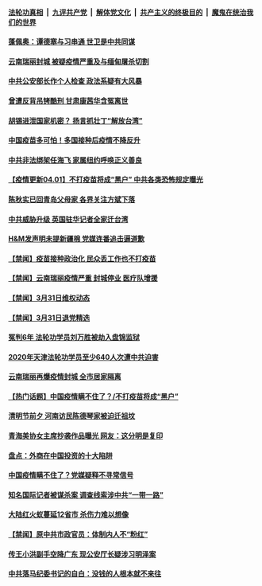 

####  [法轮功真相](../../../../basic/blob/master/README.md?t=04011331) &nbsp;|&nbsp; [九评共产党](../../../../9ping.md/blob/master/README.md?t=04011331) &nbsp;|&nbsp; [解体党文化](../../../../jtdwh.md/blob/master/README.md?t=04011331)  &nbsp;|&nbsp; [共产主义的终极目的](../../../../gczydzjmd.md/blob/master/README.md?t=04011331) &nbsp;|&nbsp; [魔鬼在统治我们的世界](../../../../mgztzwmdsj.md/blob/master/README.md?t=04011331) 

#### [蓬佩奥：谭德塞与习串通 世卫是中共同谋](../pages/prog204/a103086167.md?t=04011331) 

#### [云南瑞丽封城 被疑疫情严重及与缅甸屠杀切割](../pages/prog204/a103086161.md?t=04011331) 

#### [中共公安部长作个人检查 政法系疑有大风暴](../pages/prog204/a103086152.md?t=04011331) 

#### [曾遭反背吊铐酷刑 甘肃康茜华含冤离世](../pages/prog204/a103085475.md?t=04011331) 

#### [胡锡进泄国家机密？ 扬言抓壮丁“解放台湾”](../pages/prog204/a103086102.md?t=04011331) 

#### [中国疫苗多可怕！多国接种后疫情不降反升](../pages/prog204/a103086083.md?t=04011331) 

#### [中共非法绑架任海飞 家属纽约呼唤正义善良](../pages/prog204/a103086044.md?t=04011331) 

#### [【疫情更新04.01】不打疫苗将成“黑户” 中共各类恐怖规定曝光](../pages/prog204/a103078521.md?t=04011331) 


#### [陈秋实已回青岛父母家 各界关注方斌下落](../pages/prog204/a103085919.md?t=04011331) 

#### [中共威胁升级 英国驻华记者全家迁台湾](../pages/prog204/a103085823.md?t=04011331) 

#### [H&M发声明未提新疆棉 党媒连番追击逼道歉](../pages/prog204/a103085776.md?t=04011331) 

#### [【禁闻】疫苗接种政治化 民众丢工作也不打疫苗](../pages/prog204/a103085755.md?t=04011331) 

#### [【禁闻】云南瑞丽疫情严重 封城停业 医疗队增援](../pages/prog204/a103085749.md?t=04011331) 

#### [【禁闻】3月31日维权动态](../pages/prog204/a103085747.md?t=04011331) 

#### [【禁闻】3月31日退党精选](../pages/prog204/a103085729.md?t=04011331) 

#### [冤判6年 法轮功学员刘万胜被劫入盘锦监狱](../pages/prog204/a103085676.md?t=04011331) 

#### [2020年天津法轮功学员至少640人次遭中共迫害](../pages/prog204/a103085421.md?t=04011331) 

#### [云南瑞丽再爆疫情封城 全市居家隔离](../pages/prog204/a103085575.md?t=04011331) 

#### [【热门话题】中国疫情瞒不住了？/不打疫苗将成“黑户”](../pages/prog204/a103085526.md?t=04011331) 

#### [清明节前夕 河南访民陈德琴家被迫迁祖坟](../pages/prog204/a103085564.md?t=04011331) 


#### [青海美协女主席抄袭作品曝光 网友：这分明是复印](../pages/prog204/a103085503.md?t=04011331) 

#### [盘点：外商在中国投资的十大陷阱](../pages/prog204/a103085476.md?t=04011331) 

#### [中国疫情瞒不住了？党媒疑释不寻常信号](../pages/prog204/a103085422.md?t=04011331) 

#### [知名国际记者被谋杀案 调查线索涉中共“一带一路”](../pages/prog204/a103085403.md?t=04011331) 

#### [大陆红火蚁蔓延12省市 杀伤力难以想像](../pages/prog204/a103085401.md?t=04011331) 

#### [【禁闻】原中共市政官员：体制内人不“粉红”](../pages/prog204/a103084916.md?t=04011331) 

#### [传王小洪副手空降广东 现公安厅长疑涉习明泽案](../pages/prog204/a103085341.md?t=04011331) 

#### [中共落马纪委书记的自白：没钱的人根本就不来往](../pages/prog204/a103085319.md?t=04011331) 

